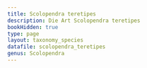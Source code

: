 ```yaml
---
title: Scolopendra teretipes
description: Die Art Scolopendra teretipes
bookHidden: true
type: page
layout: taxonomy_species
datafile: scolopendra_teretipes
genus: Scolopendra
---
```


